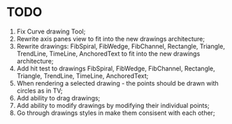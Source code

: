 # TODO
1. Fix Curve drawing Tool;
2. Rewrite axis panes view to fit into the new drawings architecture;
3. Rewrite drawings: FibSpiral, FibWedge, FibChannel, Rectangle, Triangle, TrendLine, TimeLine, AnchoredText to fit into the new drawings architecture;
4. Add hit test to drawings FibSpiral, FibWedge, FibChannel, Rectangle, Triangle, TrendLine, TimeLine, AnchoredText;
5. When rendering a selected drawing - the points should be drawn with circles as in TV;
6. Add ability to drag drawings; 
7. Add ability to modify drawings by modifying their individual points;
8. Go through drawings styles in make them consisent with each other;